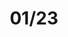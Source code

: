 ---
title: 01/23
course: Experimental Typography for the Web
img: /assets/img/01.jpg
img_alt: alt
external_url: https://01-01.netlify.app/
---